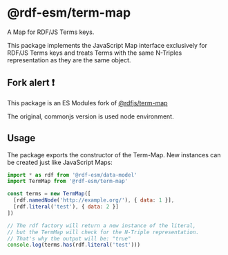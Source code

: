 # @rdf-esm/term-map

A Map for RDF/JS Terms keys.

This package implements the JavaScript Map interface exclusively for RDF/JS Terms keys and treats Terms with the same N-Triples representation as they are the same object.

## Fork alert :exclamation:

This package is an ES Modules fork of [@rdfjs/term-map](https://npm.im/@rdfjs/term-map)

The original, commonjs version is used node environment.

## Usage

The package exports the constructor of the Term-Map.
New instances can be created just like JavaScript Maps:

```js
import * as rdf from '@rdf-esm/data-model'
import TermMap from '@rdf-esm/term-map'

const terms = new TermMap([
  [rdf.namedNode('http://example.org/'), { data: 1 }],
  [rdf.literal('test'), { data: 2 }]
])

// The rdf factory will return a new instance of the literal,
// but the TermMap will check for the N-Triple representation.
// That's why the output will be: "true"
console.log(terms.has(rdf.literal('test')))
```
